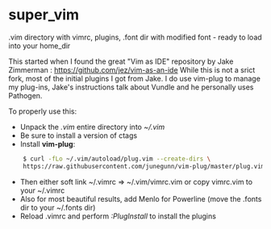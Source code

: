 # super_vim
.vim directory with vimrc, plugins, .font dir with modified font - ready to load into your home_dir

This started when I found the great "Vim as IDE" repository by Jake Zimmerman : https://github.com/jez/vim-as-an-ide
While this is not a srict fork, most of the initial plugins I got from Jake. I do use vim-plug to manage my plug-ins, Jake's instructions talk about Vundle and he personally uses Pathogen.

To properly use this:

* Unpack the *.vim*  entire directory into *~/.vim*
* Be sure to install a version of ctags
* Install **vim-plug**:
```bash
    $ curl -fLo ~/.vim/autoload/plug.vim --create-dirs \
    https://raw.githubusercontent.com/junegunn/vim-plug/master/plug.vim
```
* Then either soft link ~/.vimrc => ~/.vim/vimrc.vim  or copy vimrc.vim to your ~/.vimrc
* Also for most beautiful results, add Menlo for Powerline (move the .fonts dir to your ~/.fonts dir)
* Reload .vimrc and perform *:PlugInstall* to install the plugins
